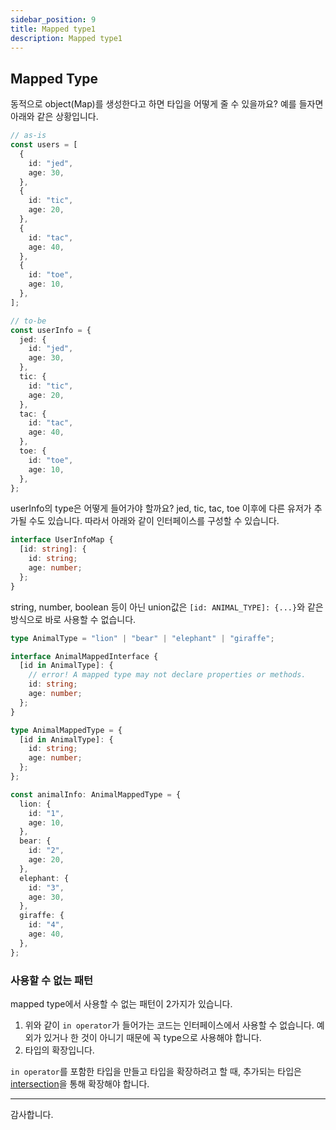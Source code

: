 ```yaml
---
sidebar_position: 9
title: Mapped type1
description: Mapped type1
---
```


<head>
  <meta name="title" content="Advanced 학습 | 기초부터 시작하는 타입스크립트" data-rh="true" />
  <meta name="description" content="Mapped type1" data-rh="true" />
  <meta property="og:title" content="Advanced 학습 | 기초부터 시작하는 타입스크립트" data-rh="true" />
  <meta property="og:description" content="Mapped type1" data-rh="true" />
</head>

## Mapped Type

동적으로 object(Map)를 생성한다고 하면 타입을 어떻게 줄 수 있을까요?
예를 들자면 아래와 같은 상황입니다.

```ts
// as-is
const users = [
  {
    id: "jed",
    age: 30,
  },
  {
    id: "tic",
    age: 20,
  },
  {
    id: "tac",
    age: 40,
  },
  {
    id: "toe",
    age: 10,
  },
];

// to-be
const userInfo = {
  jed: {
    id: "jed",
    age: 30,
  },
  tic: {
    id: "tic",
    age: 20,
  },
  tac: {
    id: "tac",
    age: 40,
  },
  toe: {
    id: "toe",
    age: 10,
  },
};
```

userInfo의 type은 어떻게 들어가야 할까요? jed, tic, tac, toe 이후에 다른 유저가 추가될 수도 있습니다.
따라서 아래와 같이 인터페이스를 구성할 수 있습니다.

```ts
interface UserInfoMap {
  [id: string]: {
    id: string;
    age: number;
  };
}
```

string, number, boolean 등이 아닌 union값은 `[id: ANIMAL_TYPE]: {...}`와 같은 방식으로 바로 사용할 수 없습니다.

```ts
type AnimalType = "lion" | "bear" | "elephant" | "giraffe";

interface AnimalMappedInterface {
  [id in AnimalType]: {
    // error! A mapped type may not declare properties or methods.
    id: string;
    age: number;
  };
}

type AnimalMappedType = {
  [id in AnimalType]: {
    id: string;
    age: number;
  };
};

const animalInfo: AnimalMappedType = {
  lion: {
    id: "1",
    age: 10,
  },
  bear: {
    id: "2",
    age: 20,
  },
  elephant: {
    id: "3",
    age: 30,
  },
  giraffe: {
    id: "4",
    age: 40,
  },
};
```

### 사용할 수 없는 패턴

mapped type에서 사용할 수 없는 패턴이 2가지가 있습니다.

1. 위와 같이 `in operator`가 들어가는 코드는 인터페이스에서 사용할 수 없습니다. 예외가 있거나 한 것이 아니기 때문에 꼭 type으로 사용해야 합니다.
2. 타입의 확장입니다.

`in operator`를 포함한 타입을 만들고 타입을 확장하려고 할 때, 추가되는 타입은 [intersection](/docs/basic-study/intersection)을 통해 확장해야 합니다.

---

감사합니다.
